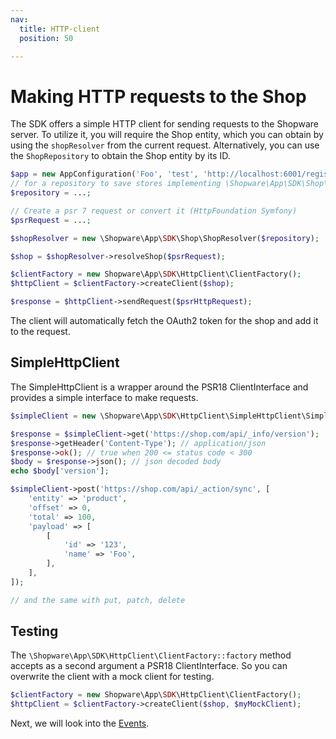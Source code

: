 ```yaml
---
nav:
  title: HTTP-client
  position: 50

---
```


# Making HTTP requests to the Shop

The SDK offers a simple HTTP client for sending requests to the Shopware server. To utilize it, you will require the Shop entity, which you can obtain by using the `shopResolver` from the current request. Alternatively, you can use the `ShopRepository` to obtain the Shop entity by its ID.

```php
$app = new AppConfiguration('Foo', 'test', 'http://localhost:6001/register/callback');
// for a repository to save stores implementing \Shopware\App\SDK\Shop\ShopRepositoryInterface, see FileShopRepository as an example
$repository = ...;

// Create a psr 7 request or convert it (HttpFoundation Symfony)
$psrRequest = ...;

$shopResolver = new \Shopware\App\SDK\Shop\ShopResolver($repository);

$shop = $shopResolver->resolveShop($psrRequest);

$clientFactory = new Shopware\App\SDK\HttpClient\ClientFactory();
$httpClient = $clientFactory->createClient($shop);

$response = $httpClient->sendRequest($psrHttpRequest);
```

The client will automatically fetch the OAuth2 token for the shop and add it to the request.

## SimpleHttpClient

The SimpleHttpClient is a wrapper around the PSR18 ClientInterface and provides a simple interface to make requests.

```php
$simpleClient = new \Shopware\App\SDK\HttpClient\SimpleHttpClient\SimpleHttpClient($httpClient);

$response = $simpleClient->get('https://shop.com/api/_info/version');
$response->getHeader('Content-Type'); // application/json
$response->ok(); // true when 200 <= status code < 300
$body = $response->json(); // json decoded body
echo $body['version'];

$simpleClient->post('https://shop.com/api/_action/sync', [
    'entity' => 'product',
    'offset' => 0,
    'total' => 100,
    'payload' => [
        [
            'id' => '123',
            'name' => 'Foo',
        ],
    ],
]);

// and the same with put, patch, delete
```

## Testing

The `\Shopware\App\SDK\HttpClient\ClientFactory::factory` method accepts as a second argument a PSR18 ClientInterface.
So you can overwrite the client with a mock client for testing.

```php
$clientFactory = new Shopware\App\SDK\HttpClient\ClientFactory();
$httpClient = $clientFactory->createClient($shop, $myMockClient);
```

Next, we will look into the [Events](./06-events).
